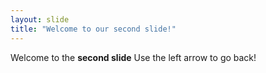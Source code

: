 ```yaml
---
layout: slide
title: "Welcome to our second slide!"
---
```

Welcome to the **second slide**
Use the left arrow to go back!

